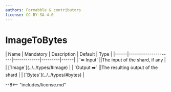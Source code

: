 ```yaml
---
authors: Formabble & contributors
license: CC-BY-SA-4.0
---
```



# ImageToBytes

<div class="sh-parameters" markdown="1">
| Name | Mandatory | Description | Default | Type |
|------|---------------------|-------------|---------|------|
| `⬅️ Input` ||The input of the shard, if any | | [`Image`](../../types/#image) |
| `Output ➡️` ||The resulting output of the shard | | [`Bytes`](../../types/#bytes) |

</div>



--8<-- "includes/license.md"


